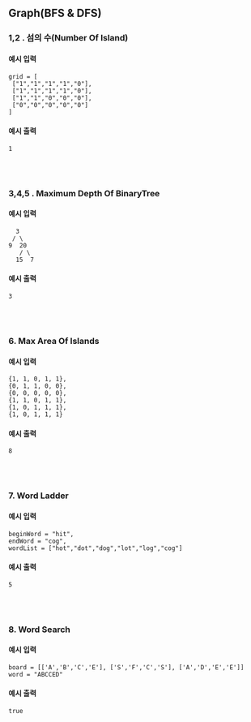 ## Graph(BFS & DFS)

### 1,2 . 섬의 수(Number Of Island)

#### 예시 입력
```
grid = [
 ["1","1","1","1","0"],
 ["1","1","1","1","0"],
 ["1","1","0","0","0"],
 ["0","0","0","0","0"]
]
```

#### 예시 출력
```
1
```

<br/><br/>

### 3,4,5 . Maximum Depth Of BinaryTree

#### 예시 입력
```
  3 
 / \
9  20 
   / \
  15  7  
```

#### 예시 출력
```
3
```

<br/><br/>

### 6. Max Area Of Islands

#### 예시 입력
```
{1, 1, 0, 1, 1},
{0, 1, 1, 0, 0},
{0, 0, 0, 0, 0},
{1, 1, 0, 1, 1},
{1, 0, 1, 1, 1},
{1, 0, 1, 1, 1}
```

#### 예시 출력
```
8
```

<br/><br/>

### 7. Word Ladder

#### 예시 입력
```
beginWord = "hit",
endWord = "cog",
wordList = ["hot","dot","dog","lot","log","cog"]
```

#### 예시 출력
```
5
```

<br/><br/>

### 8. Word Search

#### 예시 입력
```
board = [['A','B','C','E'], ['S','F','C','S'], ['A','D','E','E']]
word = "ABCCED"
```

#### 예시 출력
```
true
```

<br/><br/>

